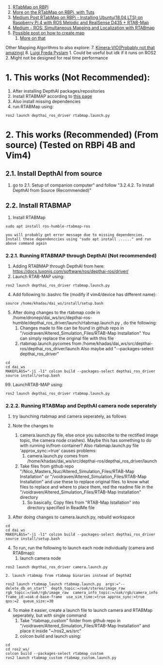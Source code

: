 
1. [RTabMap on RBPi](https://github.com/introlab/rtabmap/wiki/installation#issues) 
2. [More on the RTabMap on RBPi, with Tuts](https://github.com/introlab/rtabmap/wiki/Tutorials) 
3. [Medium Post RTabMap on RBPi - Installing Ubuntu(18.04 LTS) on Raspberry Pi 4 with ROS Melodic and RealSense D435 + RTAB-Map](https://shalutharajapakshe.medium.com/installing-ubuntu-18-04-lts-on-raspberry-pi-4-with-ros-melodic-and-realsense-d435-rtab-map-563fcc725520) 
4. [Medium - ROS: Simultaneous Mapping and Localization with RTABmap](https://admantium.medium.com/ros-simultaneous-mapping-and-localization-with-rtabmap-e527e6a6716) 
5. [Possible post on how to create map](https://wiki.ros.org/navigation/Tutorials/RobotSetup) 
	1. [More on that](https://wiki.ros.org/slam_gmapping/Tutorials/MappingFromLoggedData) 


Other Mapping Algorithms to also explore:
7. [Kimera-VIO(Probably not that amazing)](https://github.com/MIT-SPARK/Kimera-VIO) 
8. [Luigi Freda Pyslam](https://github.com/luigifreda/pyslam) 
	1. Could be useful but idk if it runs on ROS2
	2. Might not be designed for real time performance

# 1. This works (Not Recommended):
1. After installing DepthAI packages/repositories
2. Install RTABMAP according to [this page](https://docs.luxonis.com/software/ros/depthai-ros/driver/)
3. Also install missing dependencies
4. run RTABMap using:
```Shell
ros2 launch depthai_ros_driver rtabmap.launch.py
```



# 2. This works (Recommended) (From source) (Tested on RBPi 4B and Vim4)

## 2.1. Install DepthAI from source
1. go to 2.1. Setup of companion computer" and follow "3.2.4.2. To Install DepthAI from Source (Recommended)"

## 2.2. Install RTABMAP

 1. Install RTABMap
```Shell
sudo apt install ros-humble-rtabmap-ros
```
	you will probably get error message due to missing dependencies. Install these dependenccies using "sudo apt install ......" and run above command again
	

### 2.2.1. Running RTABMAP through DepthAI (Not recommended)

1. Adding RTABMAP through DepthAI from here: https://docs.luxonis.com/software/ros/depthai-ros/driver/
2. Launch RTAB-MAP using:
```Shell
ros2 launch depthai_ros_driver rtabmap.launch.py
```

4. Add following to .bashrc file (modify if vim4/device has different name):
```Shell
source /home/khadas/dai_ws/install/setup.bash
```

5. After doing changes to the rtabmap code in /home/dronepi/dai_ws/src/depthai-ros-humble/depthai_ros_driver/launch/rtabmap.launch.py , do the following:
	1. Changes made to file can be found in github repo in "/voidraven/Altered_Simulation_Files/RTAB-Map Installation" You can simply replace the original file with this file
	2. rtabmap.launch.pycomes from /home/khadas/dai_ws/src/depthai-ros/depthai_ros_driver/launch
    Also maybe add "--packages-select depthai_ros_driver"

```Shell
cd
cd dai_ws
MAKEFLAGS="-j1 -l1" colcon build --packages-select depthai_ros_driver
source install/setup.bash
```

99. LaunchRTAB-MAP using:
```Shell
ros2 launch depthai_ros_driver rtabmap.launch.py
```

### 2.2.2. Running RTABMap and DepthAI camera node seperately

1. try launching rtabmap and camera seperately, as follows
2. Note the changes to 
	1. camera.launch.py file, else once you subscribe to the rectified image topic, the camera node crashes). Maybe this has something to do with running in/from container? Also rtabmap.launch.py file 'approx_sync:=true' causes problems:
		1. camera.launch.py comes from /home/khadas/dai_ws/src/depthai-ros/depthai_ros_driver/launch 
	2. Take files from github repo "/Nico_Masters_Nuc/Altered_Simulation_Files/RTAB-Map Installation" or "/voidraven/Altered_Simulation_Files/RTAB-Map Installation" and use these to replace original files. to know what files to replace and where to place them, red the readme file in the "/voidraven/Altered_Simulation_Files/RTAB-Map Installation" directory
		1. So basically, Copy files from "RTAB-Map Istallation" into directory specified in ReadMe file

3. After doing changes to camera.launch.py, rebuild workspace
```Shell
cd
cd dai_ws
MAKEFLAGS="-j1 -l1" colcon build --packages-select depthai_ros_driver
source install/setup.bash
```

4. To run, run the following to launch each node individually (camera and RTABmap):
	1. launch camera node
```Shell
ros2 launch depthai_ros_driver camera.launch.py
```
	2. launch rtabmap from rtabmap binaries instead of DepthAI
```Shell
ros2 launch rtabmap_launch rtabmap.launch.py  args:="--delete_db_on_start"  depth_topic:=/oak/stereo/image_raw  rgb_topic:=/oak/rgb/image_raw  camera_info_topic:=/oak/rgb/camera_info  frame_id:=oak-d-base-frame  use_sim_time:=true approx_sync:=true  qos:=2  queue_size:=30
```

4. To make it easier, create a launch file to launch camera and RTABMap seperately, but with single command
	1. Take "rtabmap_custom" folder from github repo in "/voidraven/Altered_Simulation_Files/RTAB-Map Installation" and place it inside "~/ros2_ws/src"
	2. colcon build and launch using:
```Shell
cd
cd ros2_ws/
colcon build --packages-select rtabmap_custom
ros2 launch rtabmap_custom rtabmap_custom.launch.py
```
























